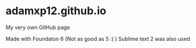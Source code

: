 adamxp12.github.io
==================
My very own GitHub page

Made with Foundaton 6 (Not as good as 5 :( )
Sublime text 2 was also used
